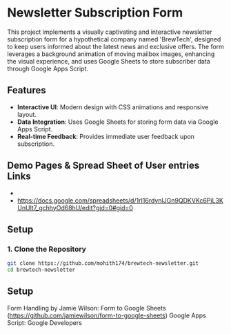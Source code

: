 # Newsletter Subscription Form

This project implements a visually captivating and interactive newsletter subscription form for a hypothetical company named 'BrewTech', designed to keep users informed about the latest news and exclusive offers. The form leverages a background animation of moving mailbox images, enhancing the visual experience, and uses Google Sheets to store subscriber data through Google Apps Script.

## Features

- **Interactive UI**: Modern design with CSS animations and responsive layout.
- **Data Integration**: Uses Google Sheets for storing form data via Google Apps Script.
- **Real-time Feedback**: Provides immediate user feedback upon subscription.


## Demo Pages & Spread Sheet of User entries Links
- 
- https://docs.google.com/spreadsheets/d/1rI16rdynIJGn9QDKVKc6PjL3KUnUlt7_gchhyOd68hU/edit?gid=0#gid=0


## Setup

### 1. Clone the Repository

```bash
git clone https://github.com/mohith174/brewtech-newsletter.git
cd brewtech-newsletter
```

## Setup
Form Handling by Jamie Wilson: Form to Google Sheets (https://github.com/jamiewilson/form-to-google-sheets)
Google Apps Script: Google Developers
